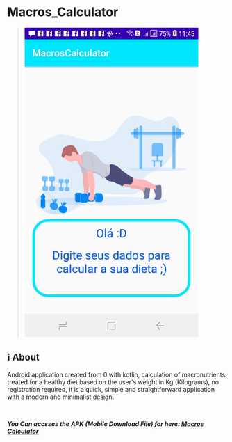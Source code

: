 # Macros_Calculator

  > <img width="400px" src="https://github.com/Samuel-Ricardo/Macros_Calculator/blob/master/readme_files/img1.jpeg">

## ℹ About
Android application created from 0 with kotlin, calculation of macronutrients treated for a healthy diet based on the user's weight in Kg (Kilograms), no registration required, it is a quick, simple and straightforward application with a modern and minimalist design.

<br>

__*You Can accsses the APK (Mobile Download File) for here: [Macros Calculator](https://github.com/Samuel-Ricardo/Macros_Calculator/tree/master/apk)*__
